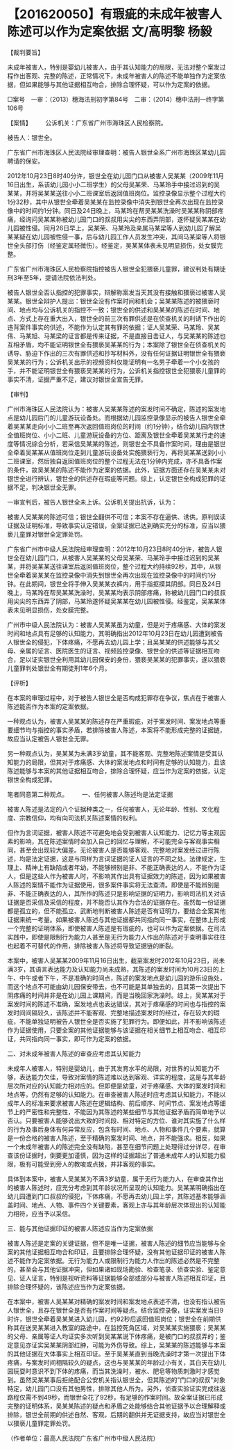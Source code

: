 # 【201620050】有瑕疵的未成年被害人陈述可以作为定案依据 文/高明黎 杨毅

【裁判要旨】

未成年被害人，特别是婴幼儿被害人，由于其认知能力的局限，无法对整个案发过程作出客观、完整的陈述，正常情况下，未成年被害人的陈述不能单独作为定案依据，但如果能够与其他证据相互吻合，排除合理怀疑，可以作为定案的依据。

□案号　一审：（2013）穗海法刑初字第84号　二审：（2014）穗中法刑一终字第106号

【案情】 　　公诉机关：广东省广州市海珠区人民检察院。

被告人：银世全。

广东省广州市海珠区人民法院经审理查明：被告人银世全系广州市海珠区某幼儿园聘请的保安。

2012年10月23日8时40分许，银世全在幼儿园门口从被害人吴某某（2009年11月16日出生，系该幼儿园小小二班学生）的父母吴某荣、马某玲手中接过迟到的吴某某，并将吴某某送往小小二班课室后返回值班岗位。监控录像显示整个过程大约1分32秒，其中从银世全牵着吴某某在监控录像中消失到银世全再次出现在监控录像中的时间约1分钟。同日及24日晚上，马某玲在帮吴某某洗澡时吴某某称阴部疼痛，经询问吴某某称被幼儿园门口的叔叔用尖尖的东西弄阴部，遂怀疑吴某某在幼儿园被性侵。同月26日早上，吴某荣、马某玲及亲属马某梁等人到幼儿园了解吴某某疑在幼儿园被性侵一事，后与幼儿园工作人员发生冲突，其间马某梁等人将银世全头部打伤（经鉴定属轻微伤）。经鉴定，吴某某体表未见明显损伤，处女膜完整。

广东省广州市海珠区人民检察院指控被告人银世全犯猥亵儿童罪，建议判处有期徒刑3年至5年，提请法院依法判处。

被告人银世全否认指控的犯罪事实，辩解称案发当天其没有接触和猥亵过被害人吴某某。银世全辩护人提出：银世全没有作案时间和机会；吴某某陈述的被猥亵时间、地点均与公诉机关的指控不一致；银世全的供述和吴某某的陈述在时间、地点、方式上存在重大出入，银世全的前三次有罪供述是在侦查机关的利诱下作出的违背案件事实的供述，不能作为认定其有罪的依据；证人吴某荣、马某玲、吴某伟、马某旭、马某梁的证言都是传来证据，不是直接目击证人，与吴某某的陈述也互相矛盾，均不能证明银世全有猥亵吴某某的行为；本案除了银世全在侦查机关的诱导、胁迫下作出的三次有罪供述和抄写材料外，没有任何证据证明银世全有猥亵吴某某的行为；公诉机关出示的视频资料仅能证明有一名男子牵着一个小女孩的手，并不能证明银世全有猥亵吴某某的行为，公诉机关指控银世全犯猥亵儿童罪的事实不清，证据严重不足，建议对银世全宣告无罪。

【审判】

广州市海珠区人民法院认为：被害人吴某某陈述的案发时间不确定，陈述的案发地点是幼儿园后门的儿童游玩设备处。而根据幼儿园监控录像显示的被告人银世全牵着吴某某走向小小二班至再次返回值班岗位的时间（约1分钟），结合幼儿园内银世全值班岗位、小小二班、儿童游玩设备的方位、距离及银世全牵着吴某某行走的速度等情况综合分析，若采信吴某某的陈述，则银世全不具备作案时间，理由是银世全牵着吴某某从值班岗位走到儿童游玩设备处实施猥亵行为，再将吴某某送到小小二班课室，然后独自返回值班岗位的整个过程无法在1分钟内完成，亦不具备作案的条件，故吴某某的陈述不能作为定案的依据。此外，证据方面还存在吴某某未对银世全进行辨认，银世全的供述存在瑕疵等问题。综上，认定银世全构成犯罪的证据不足，判决银世全无罪。

一审宣判后，被告人银世全未上诉。公诉机关提出抗诉，认为：

被害人吴某某的陈述可信；银世全翻供不可信；本案不存在逼供、诱供。原判误读证据及证明标准，导致事实认定错误，全案证据已达到确实充分的标准，应当以猥亵儿童罪对银世全定罪处罚。

广东省广州市中级人民法院经审理查明：2012年10月23日8时40分许，被告人银世全在幼儿园门口，从被害人吴某某的父母吴某荣、马某玲手中接过迟到的吴某某，并将吴某某送往课室后返回值班岗位，整个过程大约持续92秒，其中，从银世全牵着吴某某在监控录像中消失到银世全再次出现在监控录像中的时间约1分钟。在此期间，银世全将手伸入吴某某衣裤内，用手指抠摸其阴部。同日及24日晚上，马某玲在帮吴某某洗澡时，吴某某均表示阴部疼痛，称被幼儿园门口的叔叔用尖尖的东西弄了阴部，马某玲遂怀疑吴某某在幼儿园被性侵。经鉴定，吴某某体表未见明显损伤，处女膜完整。

广州市中级人民法院认为：被害人吴某某虽为幼童，但是对于疼痛感、大体的案发时间和地点具有足够的认知能力，其明确指出2012年10月23日在幼儿园遭到被告人银世全的侵犯，下体疼痛，不愿再去幼儿园上学；且吴某某的供述能够与其父母、亲属的证言、医院医生的证言、视频监控录像、银世全的供述等证据相互吻合，足以证实银世全利用其幼儿园保安的身份，猥亵吴某某的犯罪事实，遂以猥亵儿童罪判处银世全有期徒刑1年6个月。

【评析】

在本案的审理过程中，对于被告人银世全是否构成犯罪存在争议，焦点在于被害人陈述能否作为本案的定案依据。

一种观点认为，被害人吴某某的陈述存在严重瑕疵，对于案发时间、案发地点等重要细节均与指控的事实矛盾，若排除被害人陈述，本案将不能形成完整的证据链，故应当认定被告人银世全无罪。

另一种观点认为，吴某某为未满3岁幼童，其不能客观、完整地陈述案情是受其认知能力的局限，但其对于疼痛感、大体的案发地点和时间有足够的认知能力，且该陈述能够与本案的其他证据相互吻合，排除合理怀疑，应当作为定案的依据，认定银世全构成犯罪。

笔者同意第二种观点。 　　一、任何被害人陈述均是法定证据

被害人陈述是法定的八个证据种类之一，任何被害人，无论年龄、性别、文化程度、宗教信仰，均有向司法机关陈述案情的权利。

但作为言词证据，被害人陈述不可避免地会受到被害人认知能力、记忆力等主观因素的影响，其在陈述案情时会加入自己的回忆与理解，不可能完全与客观事实相同，甚至会出现较大偏差。无论被害人是否能够客观、完整地对案发经过进行陈述，均是法定证据，这是与同样为言词证据的证人证言的不同之处。法律规定，生理上、精神上有缺陷或者年幼，不能够辨别是非、不能正确表达的人，不能作为证人，但是这些人作为被害人时，不影响其作出具有证据效力的陈述，因为如果被害人陈述的案情不能作为证据使用，很多案件事实将无法查清。即使是不能辨别是非、不能正确表达的人，其所作的陈述只是影响证据的证明力，影响司法机关对该证据是否采信及采信的程度，并不能否认其作为合法的证据存在。虽然每一份证据都是孤立的，但不能孤立、武断地判断被害人陈述是否有证明力，要结合全案其他证据来统一考量。如果被害人陈述与其他证据都共同指向同一事实，在整体上形成一个完整的证明体系，即使被害人陈述是有瑕疵的，也可以作为定案依据。在司法实践中，即使是限制行为能力人甚至是无行为能力人作出的陈述对于查明事实往往也起着不可替代的作用，排除被害人陈述将导致证据链的断裂。

本案中，被害人吴某某2009年11月16日出生，截至案发时2012年10月23日，尚未满3岁，其语言表达能力及认知能力尚未成熟，其陈述的案发时间为10月23日的上午、中午或者下午，不是准确的时间点，陈述的案发地点是幼儿园的游乐设施处，而这个地点不可能由幼儿园保安带去，也不可能是其单独去的，且其第一次提出下阴疼痛的时间并非是在幼儿园上课期间，而是当晚回家洗澡时。综上，吴某某对于案发时间的陈述不准确，案发地点也表达错误，其对于疼痛感的时间也与指控的案发时间间隔较久，该陈述并不能客观、完整地描述案发时的经过，存在较大的瑕疵，不能单独证明被告人银世全是否实施了犯罪行为。即便如此，并不影响该陈述作为证据使用，只要全案的其他证据能够与该证据在相关细节上相互吻合、相互印证，共同指向同一事实，即可作为定案的依据。

二、对未成年被害人陈述的审查应考虑其认知能力

未成年人被害人，特别是婴幼儿，由于其发育水平的局限，对世界的认知能力不够，表达能力欠佳，导致对案情的陈述难以达到客观、详实的程度，这是与其年龄层次所对应的认知能力相对应的。但即便是幼童，对于疼痛感、大体的案发时间和地点等，仍然有足够的认知能力。在审查被害人陈述时应考虑其认知能力，不能以成年人的标准来要求被害人陈述在逻辑结构、前后顺序、时间节点、案发地点等细节上的严密性和完整性，不能因为其陈述的某些细节与其他证据矛盾而简单地予以否认。只要被害人能够说出大致的时间段、相对特定的方位、谁对其实施了什么样的行为及事后身体有何异常反应，包含有时间、地点、人物和事件几个要素，就算是一份合格的被害人陈述，至于精确的案发时间、地点，并不能强求。相反，如果一个未成年被害人的陈述完全没有缺陷，甚至在细节问题上处理得过分详尽，在审查该份证据时，倒要更加谨慎，因为这样的证据超出了普通未成年人的认知能力极限，极有可能受到旁人的教唆或点拨，并非客观的事实。

具体到本案中，被害人吴某某为不满3岁幼童，属于无行为能力人，在审查其作出的被害人陈述时，应充分考虑到其年龄状况所呈现的认知能力。吴某某明确指出在幼儿园遭到门口叔叔的侵犯，下体疼痛，不愿再去幼儿园上学，其陈述基本能够涵盖时间、地点、人物、事件四个关键要素，客观上亦与其年龄层次体现出的认知能力相符，应当予以采信。

三、能与其他证据印证的被害人陈述应当作为定案依据

被害人陈述是定案的关键证据，但不是唯一证据，被害人陈述的细节应当能够与全案的其他证据相互吻合和印证，且要排除合理怀疑，没有其他证据印证的被害人陈述不能作为定案依据。无行为能力人或限制行为能力人作出的陈述必然是不完整的，甚至会与其他证据冲突，但如果诸如现场勘验、检查笔录、侦查实验、鉴定意见、证人证言，特别是视听资料等证据能够全部或部分与被害人陈述相互印证，且排除合理怀疑的，该陈述应当作为定案依据。

在本案中，被害人吴某某对精确的案发时间和案发地点表述不清，也没有指认被告人银世全，且存在银世全是否有作案时间等疑点。结合监控录像，证实案发当日9时许，银世全牵着吴某某进入幼儿园，约92秒后返回值班岗位；银世全在前期供称其在送吴某某进入教室的路途中，在监控死角区域，对吴某某实施猥亵；吴某某的父母、亲属等证人均证实多次听到吴某某说下体疼痛，是被门口的叔叔弄的；鉴定意见亦证实吴某某阴部红肿，可能为外伤导致。综上，吴某某的陈述能够与本案的其他证据在大体事实上相互印证。至于吴某某直到当晚洗澡时才第一次提出下体疼痛，与案发时间相隔较久的疑点，这也与吴某某的年龄过小有关，其白天在幼儿园玩耍时意识不到下体的疼痛，而当其洗澡时，被水、肥皂等物质刺激时才感觉到。虽然吴某某事后拒绝配合公安机关指认银世全，但其陈述的"门口的叔叔"对象特定，幼儿园门口没有其他男性，排除其他人所为。另外，侦查实验证实完成往返路程仅需不到49秒，而银世全花了92秒，有足够的作案时间。故全案证据已形成完整的证明体系，吴某某陈述的疑点和矛盾之处能够结合其他证据予以合理解释或排除，银世全前期的供述自然、客观，后期的翻供并无证据支持，故应当对银世全以猥亵儿童罪定罪处罚。

（作者单位：最高人民法院广东省广州市中级人民法院）
